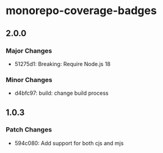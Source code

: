 # monorepo-coverage-badges

## 2.0.0

### Major Changes

- 51275d1: Breaking: Require Node.js 18

### Minor Changes

- d4bfc97: build: change build process

## 1.0.3

### Patch Changes

- 594c080: Add support for both cjs and mjs
